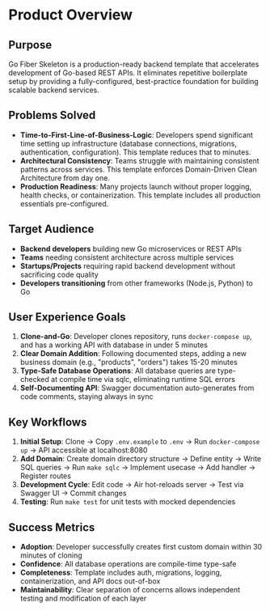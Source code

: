 # Product Overview

## Purpose
Go Fiber Skeleton is a production-ready backend template that accelerates development of Go-based REST APIs. It eliminates repetitive boilerplate setup by providing a fully-configured, best-practice foundation for building scalable backend services.

## Problems Solved
- **Time-to-First-Line-of-Business-Logic**: Developers spend significant time setting up infrastructure (database connections, migrations, authentication, configuration). This template reduces that to minutes.
- **Architectural Consistency**: Teams struggle with maintaining consistent patterns across services. This template enforces Domain-Driven Clean Architecture from day one.
- **Production Readiness**: Many projects launch without proper logging, health checks, or containerization. This template includes all production essentials pre-configured.

## Target Audience
- **Backend developers** building new Go microservices or REST APIs
- **Teams** needing consistent architecture across multiple services
- **Startups/Projects** requiring rapid backend development without sacrificing code quality
- **Developers transitioning** from other frameworks (Node.js, Python) to Go

## User Experience Goals
1. **Clone-and-Go**: Developer clones repository, runs `docker-compose up`, and has a working API with database in under 5 minutes
2. **Clear Domain Addition**: Following documented steps, adding a new business domain (e.g., "products", "orders") takes 15-20 minutes
3. **Type-Safe Database Operations**: All database queries are type-checked at compile time via sqlc, eliminating runtime SQL errors
4. **Self-Documenting API**: Swagger documentation auto-generates from code comments, staying always in sync

## Key Workflows
1. **Initial Setup**: Clone → Copy `.env.example` to `.env` → Run `docker-compose up` → API accessible at localhost:8080
2. **Add Domain**: Create domain directory structure → Define entity → Write SQL queries → Run `make sqlc` → Implement usecase → Add handler → Register routes
3. **Development Cycle**: Edit code → Air hot-reloads server → Test via Swagger UI → Commit changes
4. **Testing**: Run `make test` for unit tests with mocked dependencies

## Success Metrics
- **Adoption**: Developer successfully creates first custom domain within 30 minutes of cloning
- **Confidence**: All database operations are compile-time type-safe
- **Completeness**: Template includes auth, migrations, logging, containerization, and API docs out-of-box
- **Maintainability**: Clear separation of concerns allows independent testing and modification of each layer